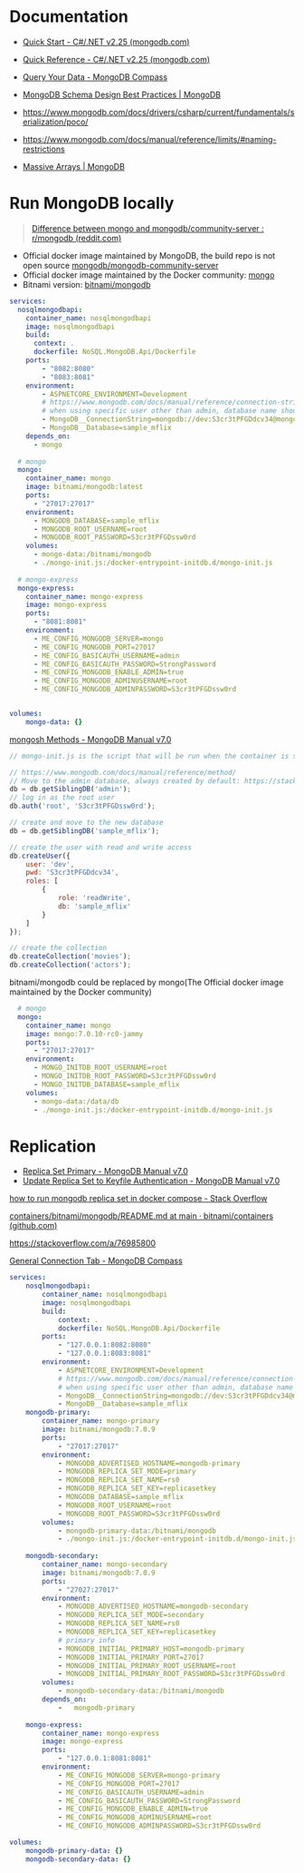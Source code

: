 # Documentation

- [Quick Start - C#/.NET v2.25 (mongodb.com)](https://www.mongodb.com/docs/drivers/csharp/current/quick-start/)
- [Quick Reference - C#/.NET v2.25 (mongodb.com)](https://www.mongodb.com/docs/drivers/csharp/current/quick-reference/)

- [Query Your Data - MongoDB Compass](https://www.mongodb.com/docs/compass/current/query/filter/)

- [MongoDB Schema Design Best Practices | MongoDB](https://www.mongodb.com/developer/products/mongodb/mongodb-schema-design-best-practices/)

- https://www.mongodb.com/docs/drivers/csharp/current/fundamentals/serialization/poco/

- https://www.mongodb.com/docs/manual/reference/limits/#naming-restrictions

- [Massive Arrays | MongoDB](https://www.mongodb.com/developer/products/mongodb/schema-design-anti-pattern-massive-arrays/)

# Run MongoDB locally

> [Difference between mongo and mongodb/community-server : r/mongodb (reddit.com)](https://www.reddit.com/r/mongodb/comments/1658qs8/difference_between_mongo_and/)

- Official docker image maintained by MongoDB, the build repo is not open source [mongodb/mongodb-community-server](https://hub.docker.com/r/mongodb/mongodb-community-server)
- Official docker image maintained by the Docker community: [mongo](https://hub.docker.com/_/mongo)
- Bitnami version: [bitnami/mongodb](https://hub.docker.com/r/bitnami/mongodb)



```yaml
services:
  nosqlmongodbapi:
    container_name: nosqlmongodbapi
    image: nosqlmongodbapi
    build:
      context: .
      dockerfile: NoSQL.MongoDB.Api/Dockerfile
    ports:
        - "8082:8080"
        - "8083:8081"
    environment:
        - ASPNETCORE_ENVIRONMENT=Development
        # https://www.mongodb.com/docs/manual/reference/connection-string/#connection-string-components
        # when using specific user other than admin, database name should be specified and authSource should not be used
        - MongoDB__ConnectionString=mongodb://dev:S3cr3tPFGDdcv34@mongo:27017/sample_mflix
        - MongoDB__Database=sample_mflix
    depends_on:
      - mongo
  
  # mongo
  mongo:
    container_name: mongo
    image: bitnami/mongodb:latest
    ports:
      - "27017:27017"
    environment:
      - MONGODB_DATABASE=sample_mflix
      - MONGODB_ROOT_USERNAME=root
      - MONGODB_ROOT_PASSWORD=S3cr3tPFGDssw0rd
    volumes:
      - mongo-data:/bitnami/mongodb
      - ./mongo-init.js:/docker-entrypoint-initdb.d/mongo-init.js
  
  # mongo-express
  mongo-express:
    container_name: mongo-express
    image: mongo-express
    ports:
      - "8081:8081"
    environment:
      - ME_CONFIG_MONGODB_SERVER=mongo
      - ME_CONFIG_MONGODB_PORT=27017
      - ME_CONFIG_BASICAUTH_USERNAME=admin
      - ME_CONFIG_BASICAUTH_PASSWORD=StrongPassword
      - ME_CONFIG_MONGODB_ENABLE_ADMIN=true
      - ME_CONFIG_MONGODB_ADMINUSERNAME=root
      - ME_CONFIG_MONGODB_ADMINPASSWORD=S3cr3tPFGDssw0rd


volumes:
    mongo-data: {}
```

[mongosh Methods - MongoDB Manual v7.0](https://www.mongodb.com/docs/manual/reference/method/)

```javascript
// mongo-init.js is the script that will be run when the container is started. https://stackoverflow.com/questions/63172735/mongodb-database-could-not-be-created-on-docker-container-startup

// https://www.mongodb.com/docs/manual/reference/method/
// Move to the admin database, always created by default: https://stackoverflow.com/a/68253550
db = db.getSiblingDB('admin');
// log in as the root user
db.auth('root', 'S3cr3tPFGDssw0rd');

// create and move to the new database
db = db.getSiblingDB('sample_mflix');

// create the user with read and write access
db.createUser({
    user: 'dev',
    pwd: 'S3cr3tPFGDdcv34',
    roles: [
        {
            role: 'readWrite',
            db: 'sample_mflix'
        }
    ]
});

// create the collection
db.createCollection('movies');
db.createCollection('actors');
```

bitnami/mongodb could be replaced by mongo(The Official docker image maintained by the Docker community)

```yaml
  # mongo
  mongo:
    container_name: mongo
    image: mongo:7.0.10-rc0-jammy
    ports:
      - "27017:27017"
    environment:
      - MONGO_INITDB_ROOT_USERNAME=root
      - MONGO_INITDB_ROOT_PASSWORD=S3cr3tPFGDssw0rd
      - MONGO_INITDB_DATABASE=sample_mflix
    volumes:
      - mongo-data:/data/db
      - ./mongo-init.js:/docker-entrypoint-initdb.d/mongo-init.js
```



# Replication

- [Replica Set Primary - MongoDB Manual v7.0](https://www.mongodb.com/docs/manual/core/replica-set-primary/)
- [Update Replica Set to Keyfile Authentication - MongoDB Manual v7.0](https://www.mongodb.com/docs/manual/tutorial/enforce-keyfile-access-control-in-existing-replica-set/#enforce-keyfile-access-control-on-existing-replica-set)

[how to run mongodb replica set in docker compose - Stack Overflow](https://stackoverflow.com/questions/62389046/how-to-run-mongodb-replica-set-in-docker-compose)

[containers/bitnami/mongodb/README.md at main · bitnami/containers (github.com)](https://github.com/bitnami/containers/blob/main/bitnami/mongodb/README.md)

https://stackoverflow.com/a/76985800

[General Connection Tab - MongoDB Compass](https://www.mongodb.com/docs/compass/current/connect/advanced-connection-options/general-connection/)

```yaml
services:
    nosqlmongodbapi:
        container_name: nosqlmongodbapi
        image: nosqlmongodbapi
        build:
            context: .
            dockerfile: NoSQL.MongoDB.Api/Dockerfile
        ports:
            - "127.0.0.1:8082:8080"
            - "127.0.0.1:8083:8081"
        environment:
            - ASPNETCORE_ENVIRONMENT=Development
            # https://www.mongodb.com/docs/manual/reference/connection-string/#connection-string-components
            # when using specific user other than admin, database name should be specified and authSource should not be used
            - MongoDB__ConnectionString=mongodb://dev:S3cr3tPFGDdcv34@mongodb-primary:27017/sample_mflix?authSource=sample_mflix
            - MongoDB__Database=sample_mflix
    mongodb-primary:
        container_name: mongo-primary
        image: bitnami/mongodb:7.0.9
        ports:
            - "27017:27017"
        environment:
            - MONGODB_ADVERTISED_HOSTNAME=mongodb-primary
            - MONGODB_REPLICA_SET_MODE=primary
            - MONGODB_REPLICA_SET_NAME=rs0
            - MONGODB_REPLICA_SET_KEY=replicasetkey
            - MONGODB_DATABASE=sample_mflix
            - MONGODB_ROOT_USERNAME=root
            - MONGODB_ROOT_PASSWORD=S3cr3tPFGDssw0rd
        volumes:
            - mongodb-primary-data:/bitnami/mongodb
            - ./mongo-init.js:/docker-entrypoint-initdb.d/mongo-init.js
    
    mongodb-secondary:
        container_name: mongo-secondary
        image: bitnami/mongodb:7.0.9
        ports:
            - "27027:27017"
        environment:
            - MONGODB_ADVERTISED_HOSTNAME=mongodb-secondary
            - MONGODB_REPLICA_SET_MODE=secondary
            - MONGODB_REPLICA_SET_NAME=rs0
            - MONGODB_REPLICA_SET_KEY=replicasetkey
            # primary info
            - MONGODB_INITIAL_PRIMARY_HOST=mongodb-primary
            - MONGODB_INITIAL_PRIMARY_PORT=27017
            - MONGODB_INITIAL_PRIMARY_ROOT_USERNAME=root
            - MONGODB_INITIAL_PRIMARY_ROOT_PASSWORD=S3cr3tPFGDssw0rd
        volumes:
            - mongodb-secondary-data:/bitnami/mongodb
        depends_on:
            -   mongodb-primary
    
    mongo-express:
        container_name: mongo-express
        image: mongo-express
        ports:
            - "127.0.0.1:8081:8081"
        environment:
            - ME_CONFIG_MONGODB_SERVER=mongo-primary
            - ME_CONFIG_MONGODB_PORT=27017
            - ME_CONFIG_BASICAUTH_USERNAME=admin
            - ME_CONFIG_BASICAUTH_PASSWORD=StrongPassword
            - ME_CONFIG_MONGODB_ENABLE_ADMIN=true
            - ME_CONFIG_MONGODB_ADMINUSERNAME=root
            - ME_CONFIG_MONGODB_ADMINPASSWORD=S3cr3tPFGDssw0rd

volumes:
    mongodb-primary-data: {}
    mongodb-secondary-data: {}
```

